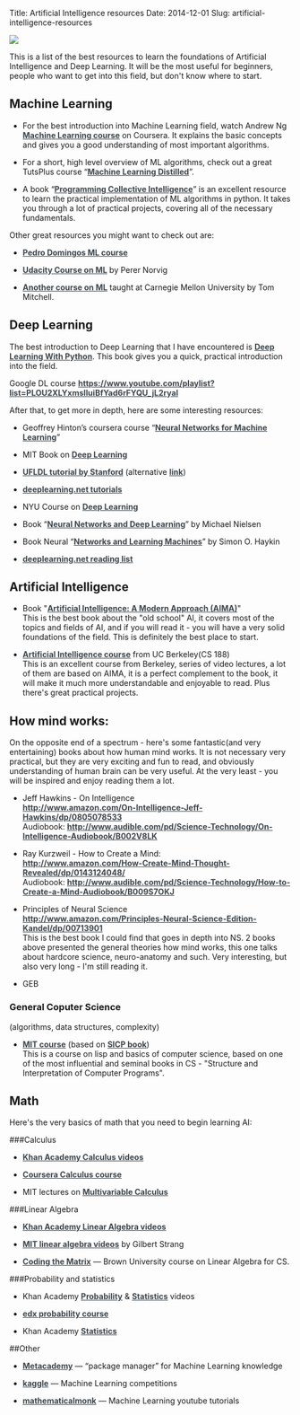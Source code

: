 Title: Artificial Intelligence resources
Date: 2014-12-01
Slug: artificial-intelligence-resources

![](/images/digital-brain-header.png)

This is a list of the best resources to learn the foundations of Artificial Intelligence and Deep Learning. It will be the most useful for beginners, people who want to get into this field, but don't know where to start.

## Machine Learning

- For the best introduction into Machine Learning field, watch Andrew Ng [Machine Learning course](https://www.coursera.org/course/ml) on Coursera. It explains the basic concepts and gives you a good understanding of most important algorithms.

- For a short, high level overview of ML algorithms, check out a great TutsPlus course “[Machine Learning Distilled](http://code.tutsplus.com/courses/machine-learning-distilled)”.

- A book “[Programming Collective Intelligence](http://www.amazon.com/Programming-Collective-Intelligence-Building-Applications/dp/0596529325)” is an excellent resource to learn the practical implementation of ML algorithms in python. It takes you through a lot of practical projects, covering all of the necessary fundamentals.

Other great resources you might want to check out are:

- [Pedro Domingos ML course](https://class.coursera.org/machlearning-001/lecture/preview)

- [Udacity Course on ML](https://www.udacity.com/course/cs271) by Perer Norvig

- [Another course on ML](http://www.cs.cmu.edu/%7Etom/10701_sp11/lectures.shtml) taught at Carnegie Mellon University by Tom Mitchell.

## Deep Learning

The best introduction to Deep Learning that I have encountered is [Deep Learning With Python](https://machinelearningmastery.com/deep-learning-with-python/). This book gives you a quick, practical introduction into the field.

Google DL course
https://www.youtube.com/playlist?list=PLOU2XLYxmsIIuiBfYad6rFYQU_jL2ryal

After that, to get more in depth, here are some interesting resources:

- Geoffrey Hinton’s coursera course “[Neural Networks for Machine Learning](https://class.coursera.org/neuralnets-2012-001/lecture)”

- MIT Book on [Deep Learning](http://www.iro.umontreal.ca/%7Ebengioy/dlbook/)

- [UFLDL tutorial by Stanford](http://deeplearning.stanford.edu/wiki/index.php/UFLDL_Tutorial) (alternative [link](http://deeplearning.stanford.edu/tutorial/))

- [deeplearning.net tutorials](http://deeplearning.net/tutorial/)

- NYU Course on [Deep Learning](http://techtalks.tv/deep_learning_nyu_spring_2014/)

* Book “[Neural Networks and Deep Learning](http://neuralnetworksanddeeplearning.com/)” by Michael Nielsen

* Book Neural “[Networks and Learning Machines](http://www.amazon.com/Neural-Networks-Learning-Machines-Edition/dp/0131471392)” by Simon O. Haykin

* [deeplearning.net reading list](http://deeplearning.net/reading-list/)

## Artificial Intelligence
- Book "[Artificial Intelligence: A Modern Approach (AIMA)](http://www.amazon.com/Artificial-Intelligence-Modern-Approach-Edition/dp/0136042597)"  
  This is the best book about the "old school" AI, it covers most of the topics and fields of AI, and if you will read it - you will have a very solid foundations of the field. This is definitely the best place to start.

- [Artificial Intelligence course](https://www.youtube.com/channel/UCshmLD2MsyqAKBx8ctivb5Q/videos) from UC Berkeley(CS 188)  
  This is an excellent course from Berkeley, series of video lectures, a lot of them are based on AIMA, it is a perfect complement to the book, it will make it much more understandable and enjoyable to read. Plus there's great practical projects.


## How mind works:
On the opposite end of a spectrum - here's some fantastic(and very entertaining)
books about how human mind works. It is not necessary very practical, but they
are very exciting and fun to read, and obviously understanding of human brain
can be very useful. At the very least - you will be inspired and enjoy reading
them a lot.

- Jeff Hawkins - On Intelligence  
  <http://www.amazon.com/On-Intelligence-Jeff-Hawkins/dp/0805078533>  
  Audiobook: <http://www.audible.com/pd/Science-Technology/On-Intelligence-Audiobook/B002V8LK>  

- Ray Kurzweil - How to Create a Mind:  
  <http://www.amazon.com/How-Create-Mind-Thought-Revealed/dp/0143124048/>  
  Audiobook: <http://www.audible.com/pd/Science-Technology/How-to-Create-a-Mind-Audiobook/B009S7OKJ>  

- Principles of Neural Science  
  <http://www.amazon.com/Principles-Neural-Science-Edition-Kandel/dp/00713901>  
	This is the best book I could find that goes in depth into NS. 2 books above presented the general theories how mind works, this one talks about hardcore science, neuro-anatomy and such. Very interesting, but also very long - I'm still reading it.

- GEB


### General Coputer Science
(algorithms, data structures, complexity)

- [MIT course](https://www.youtube.com/watch?v=2Op3QLzMgSY&list=PLE18841CABEA24090#t=253)
(based on [SICP book](http://www.amazon.com/Structure-Interpretation-Computer-Programs-Engineering/dp/0262510871))  
  This is a course on lisp and basics of computer science, based on one of the most influential and seminal books in CS - "Structure and Interpretation of Computer Programs".

## Math

Here's the very basics of math that you need to begin learning AI:

###Calculus

* [Khan Academy Calculus videos](http://www.youtube.com/playlist?list=PL19E79A0638C8D449)

* [Coursera Calculus course](https://www.coursera.org/course/m2o2c2)

* MIT lectures on [Multivariable Calculus](http://ocw.mit.edu/courses/mathematics/18-02sc-multivariable-calculus-fall-2010/index.htm)

###Linear Algebra

* [Khan Academy Linear Algebra videos](http://www.youtube.com/playlist?list=PLFD0EB975BA0CC1E0)

* [MIT linear algebra videos](http://ocw.mit.edu/courses/mathematics/18-06-linear-algebra-spring-2010/video-lectures/) by Gilbert Strang

* [Coding the Matrix](https://cs.brown.edu/video/channels/coding-matrix-fall-2014/?page=2) — Brown University course on Linear Algebra for CS.

###Probability and statistics

* Khan Academy [Probability](http://www.youtube.com/playlist?list=PLC58778F28211FA19) & [Statistics](http://www.youtube.com/playlist?list=PL1328115D3D8A2566) videos

* [edx probability course](https://www.edx.org/course/introduction-probability-science-mitx-6-041x#.VJfS2LQAKc)

- Khan Academy [Statistics](http://www.youtube.com/playlist?list=PL1328115D3D8A2566)  



##Other

* [Metacademy](http://www.metacademy.org/) — “package manager” for Machine Learning knowledge

* [kaggle](http://www.kaggle.com/) — Machine Learning competitions

* [mathematicalmonk](http://www.youtube.com/playlist?list=PLD0F06AA0D2E8FFBA) — Machine Learning youtube tutorials



<!-- 

## Programming
## Prerequisites

### Lisp and Python - best programming languages for AI:
Of all the programming languages you can choose to practice AI there are 2 best
options: Lisp and Python. Lisp was created specifically for creating AI, and it
is widely considered to be the most elegant and brilliant programming language
ever.  

Here's the best way to learn it:  

- Book "[Land of Lisp](http://www.amazon.com/Land-Lisp-Learn-Program-Game/dp/1593272812/)"
  (Book about lisp with some AI algorithms)  
  This is an excellent and very fun introduction to lisp, makes learning very
  enjoyable, understandable, and includes a lot of algorithms and basic principles
  that will be very useful when you will be going throuhg AIMA.  


- Paul Graham [ANSI Common Lisp](http://www.amazon.com/ANSI-Common-LISP-Paul-Graham/dp/0133708756)

And here's my favorite book on python:  

- [Dive Into Python 3](http://www.diveintopython3.net/)
 -->


<style>
a {
    color: #3d454b;
    font-weight: bold;
}
</style>
